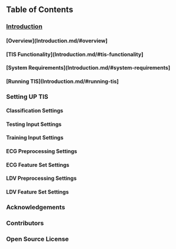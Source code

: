 ## Table of Contents

### [Introduction](Introduction.md)

#### [Overview](Introduction.md/#overview]

#### [TIS Functionality](Introduction.md/#tis-functionality]

#### [System Requirements](Introduction.md/#system-requirements]

#### [Running TIS](Introduction.md/#running-tis]

### Setting UP TIS 

#### Classification Settings

#### Testing Input Settings

#### Training Input Settings

#### ECG Preprocessing Settings

#### ECG Feature Set Settings

#### LDV Preprocessing Settings

#### LDV Feature Set Settings

### Acknowledgements

### Contributors

### Open Source License
